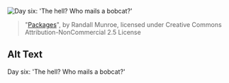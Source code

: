 ![Day six: 'The hell?  Who mails a bobcat?'](https://imgs.xkcd.com/comics/packages.png)
> "[Packages](https://xkcd.com/576/)", by Randall Munroe, licensed under Creative Commons Attribution-NonCommercial 2.5 License

## Alt Text
Day six: 'The hell?  Who mails a bobcat?'
